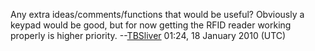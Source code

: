Any extra ideas/comments/functions that would be useful? Obviously a
keypad would be good, but for now getting the RFID reader working
properly is higher priority. --[TBSliver](User:TBSliver "wikilink")
01:24, 18 January 2010 (UTC)